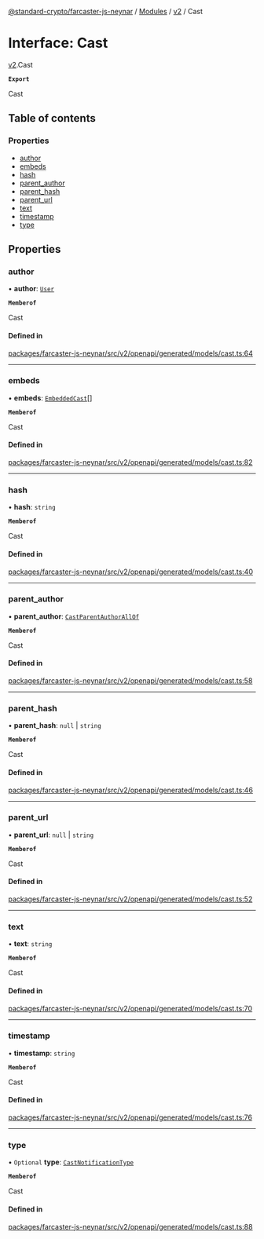 [@standard-crypto/farcaster-js-neynar](../README.md) / [Modules](../modules.md) / [v2](../modules/v2.md) / Cast

# Interface: Cast

[v2](../modules/v2.md).Cast

**`Export`**

Cast

## Table of contents

### Properties

- [author](v2.Cast.md#author)
- [embeds](v2.Cast.md#embeds)
- [hash](v2.Cast.md#hash)
- [parent\_author](v2.Cast.md#parent_author)
- [parent\_hash](v2.Cast.md#parent_hash)
- [parent\_url](v2.Cast.md#parent_url)
- [text](v2.Cast.md#text)
- [timestamp](v2.Cast.md#timestamp)
- [type](v2.Cast.md#type)

## Properties

### author

• **author**: [`User`](v2.User.md)

**`Memberof`**

Cast

#### Defined in

[packages/farcaster-js-neynar/src/v2/openapi/generated/models/cast.ts:64](https://github.com/standard-crypto/farcaster-js/blob/main/packages/farcaster-js-neynar/src/v2/openapi/generated/models/cast.ts#L64)

___

### embeds

• **embeds**: [`EmbeddedCast`](../modules/v2.md#embeddedcast)[]

**`Memberof`**

Cast

#### Defined in

[packages/farcaster-js-neynar/src/v2/openapi/generated/models/cast.ts:82](https://github.com/standard-crypto/farcaster-js/blob/main/packages/farcaster-js-neynar/src/v2/openapi/generated/models/cast.ts#L82)

___

### hash

• **hash**: `string`

**`Memberof`**

Cast

#### Defined in

[packages/farcaster-js-neynar/src/v2/openapi/generated/models/cast.ts:40](https://github.com/standard-crypto/farcaster-js/blob/main/packages/farcaster-js-neynar/src/v2/openapi/generated/models/cast.ts#L40)

___

### parent\_author

• **parent\_author**: [`CastParentAuthorAllOf`](v2.CastParentAuthorAllOf.md)

**`Memberof`**

Cast

#### Defined in

[packages/farcaster-js-neynar/src/v2/openapi/generated/models/cast.ts:58](https://github.com/standard-crypto/farcaster-js/blob/main/packages/farcaster-js-neynar/src/v2/openapi/generated/models/cast.ts#L58)

___

### parent\_hash

• **parent\_hash**: ``null`` \| `string`

**`Memberof`**

Cast

#### Defined in

[packages/farcaster-js-neynar/src/v2/openapi/generated/models/cast.ts:46](https://github.com/standard-crypto/farcaster-js/blob/main/packages/farcaster-js-neynar/src/v2/openapi/generated/models/cast.ts#L46)

___

### parent\_url

• **parent\_url**: ``null`` \| `string`

**`Memberof`**

Cast

#### Defined in

[packages/farcaster-js-neynar/src/v2/openapi/generated/models/cast.ts:52](https://github.com/standard-crypto/farcaster-js/blob/main/packages/farcaster-js-neynar/src/v2/openapi/generated/models/cast.ts#L52)

___

### text

• **text**: `string`

**`Memberof`**

Cast

#### Defined in

[packages/farcaster-js-neynar/src/v2/openapi/generated/models/cast.ts:70](https://github.com/standard-crypto/farcaster-js/blob/main/packages/farcaster-js-neynar/src/v2/openapi/generated/models/cast.ts#L70)

___

### timestamp

• **timestamp**: `string`

**`Memberof`**

Cast

#### Defined in

[packages/farcaster-js-neynar/src/v2/openapi/generated/models/cast.ts:76](https://github.com/standard-crypto/farcaster-js/blob/main/packages/farcaster-js-neynar/src/v2/openapi/generated/models/cast.ts#L76)

___

### type

• `Optional` **type**: [`CastNotificationType`](../enums/v2.CastNotificationType.md)

**`Memberof`**

Cast

#### Defined in

[packages/farcaster-js-neynar/src/v2/openapi/generated/models/cast.ts:88](https://github.com/standard-crypto/farcaster-js/blob/main/packages/farcaster-js-neynar/src/v2/openapi/generated/models/cast.ts#L88)
